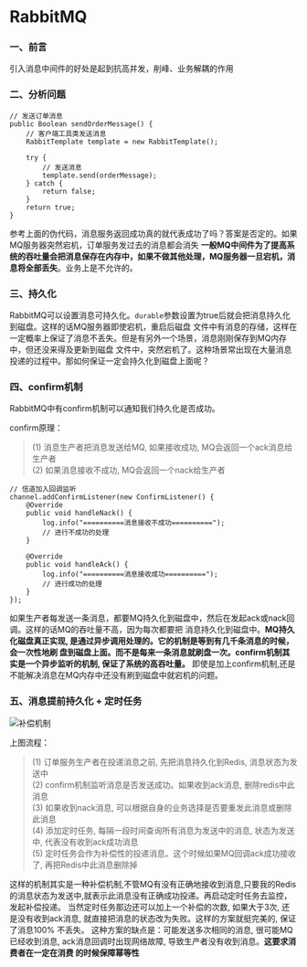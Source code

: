 RabbitMQ
===========

### 一、前言

引入消息中间件的好处是起到抗高并发，削峰、业务解耦的作用

### 二、分析问题

```
// 发送订单消息
public Boolean sendOrderMessage() {
    // 客户端工具类发送消息
    RabbitTemplate template = new RabbitTemplate();
    
    try {
        // 发送消息
        template.send(orderMessage);
    } catch {
        return false;
    }
    return true;
}
```
参考上面的伪代码，消息服务返回成功真的就代表成功了吗？答案是否定的。如果MQ服务器突然宕机，订单服务发过去的消息都会消失
**一般MQ中间件为了提高系统的吞吐量会把消息保存在内存中，如果不做其他处理，MQ服务器一旦宕机，消息将全部丢失**。业务上是不允许的。

### 三、持久化

RabbitMQ可以设置消息可持久化。`durable`参数设置为true后就会把消息持久化到磁盘。这样的话MQ服务器即使宕机，重启后磁盘
文件中有消息的存储，这样在一定概率上保证了消息不丢失。但是有另外一个场景，消息刚刚保存到MQ内存中，但还没来得及更新到磁盘
文件中，突然宕机了。这种场景常出现在大量消息投递的过程中。那如何保证一定会持久化到磁盘上面呢？

### 四、confirm机制

RabbitMQ中有confirm机制可以通知我们持久化是否成功。

confirm原理：
> (1) 消息生产者把消息发送给MQ, 如果接收成功, MQ会返回一个ack消息给生产者  
> (2) 如果消息接收不成功, MQ会返回一个nack给生产者  
>
```
// 信道加入回调监听
channel.addConfirmListener(new ConfirmListener() {
    @Override
    public void handleNack() {
        log.info("==========消息接收不成功==========");
        // 进行不成功的处理
    }

    @Override
    public void handleAck() {
        log.info("==========消息接收成功==========");
        // 进行成功的处理
    }
});
```
如果生产者每发送一条消息，都要MQ持久化到磁盘中，然后在发起ack或nack回调。这样的话MQ的吞吐量不高，因为每次都要把
消息持久化到磁盘中。**MQ持久化磁盘真正实现, 是通过异步调用处理的。它的机制是等到有几千条消息的时候，会一次性地刷
盘到磁盘上面。而不是每来一条消息就刷盘一次。confirm机制其实是一个异步监听的机制, 保证了系统的高吞吐量。** 
即使是加上confirm机制,还是不能解决消息在MQ内存中还没有刷到磁盘中就宕机的问题。

### 五、消息提前持久化 + 定时任务

![补偿机制](http://47.111.248.7:10080/images/2021/01/21/_20210121112521.jpg)

上图流程：
> (1) 订单服务生产者在投递消息之前, 先把消息持久化到Redis, 消息状态为发送中  
> (2) confirm机制监听消息是否发送成功。如果收到ack消息, 删除redis中此消息  
> (3) 如果收到nack消息, 可以根据自身的业务选择是否要重发此消息或删除此消息  
> (4) 添加定时任务, 每隔一段时间查询所有消息为发送中的消息, 状态为发送中, 代表没有收到ack成功消息  
> (5) 定时任务会作为补偿性的投递消息。这个时候如果MQ回调ack成功接收了, 再把Redis中此消息删除掉  
>

这样的机制其实是一种补偿机制,不管MQ有没有正确地接收到消息,只要我的Redis的消息状态为发送中,就表示此消息没有正确成功投递。再启动定时任务去监控，
发起补偿投递。
当然定时任务那边还可以加上一个补偿的次数, 如果大于3次, 还是没有收到ack消息, 就直接把消息的状态改为失败。这样的方案就挺完美的, 保证了消息100%
不丢失。
这种方案的缺点是：可能发送多次相同的消息, 很可能MQ已经收到消息, ack消息回调时出现网络故障, 导致生产者没有收到消息。**这要求消费者在一定在消费
的时候保障幂等性**